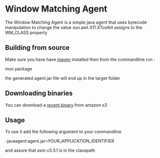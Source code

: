 Window Matching Agent
=====================

The Window Matching Agent is a simple java agent that uses bytecode manipulation to change the value
sun.awt.X11.XToolkit assigns to the WM_CLASS property

Building from source
--------------------

Make sure you have have [maven](http://maven.apache.org) installed then from the commandline run :

mvn package

the generated agent.jar file will end up in the target folder

Downloading binaries
--------------------

You can download a [recent binary](http://jelmer.s3.amazonaws.com/agent.jar) from amazon s3

Usage
-----

To use it add the following argument to your commandline

-javaagent:agent.jar=YOUR_APPLICATION_IDENTIFIER

and assure that asm v3.3.1 is in the classpath
